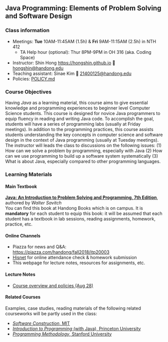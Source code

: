 ## Java Programming: Elements of Problem Solving and Software Design #

### Class information ###
* Meetings: **Tue** 10AM-11:45AM (1.5h) & **Fri** 9AM-11:15AM (2.5h) in NTH 412
	* TA Help hour (optional): Thur 8PM-9PM in OH 316 (aka. Coding Space)
* Instructor: Shin Hong https://hongshin.github.io :email: hongshin@handong.edu
* Teaching assistant: Sinae Kim :email: 21400125@handong.edu
* Policies: [POLICY.md](POLICY.md)

### Course Objectives ###
Having *Java* as a learning material, this course aims to give essential knowledge and programming experiences to beginner level Computer Science students. 
This course is designed for novice Java programmers to equip fluency in reading and writing Java code. To accomplish the goal, students will have a series of programming labs (usually at Friday meetings). In addition to the programming practices, this course assists students understanding the key concepts in computer science and software design in the context of Java programming (usually at Tuesday meetings). The instructor will leads the class to discussions on the following issues:
(1) How can we solve a problem by programming, especially with Java
(2) How can we use programming to build up a software system systematically
(3) What is about Java, especially compared to other programming languages.


### Learning Materials ###
#### Main Textbook ####
[**Java: An Introduction to Problem Solving and Programming, 7th Edition**](https://www.amazon.com/Java-Introduction-Problem-Solving-Programming/dp/0133766268/), authored by *Walter Savitch*     
You can find this book at Handong Books which is on campus.  It is **mandatory** for each student to equip this book: it will be assumed that each student has a textbook in lab sessions, reading assignments, homework, practice, etc.

#### Online Channels ####
* Piazza for news and Q&A: https://piazza.com/handong/fall2018/itp20003
* [Hisnet](http://hisnet.handong.edu) for online attendance check & homework submission
* This webpage for lecture notes, resources for assignments, etc.

#### Lecture Notes ####
* [Course overview and policies (Aug 28)](http://)

#### Related Courses ####
Examples, case studies, reading materials of the following related courseworks will be partly used in the class:
* [*Software Construction*, MIT](http://web.mit.edu/6.005/www/fa15/)
* [*Introduction to Programming* (with Java), Princeton University](https://introcs.cs.princeton.edu/java/home/)
* [*Programming Methodology*, Stanford University](http://web.stanford.edu/class/cs106a/)


